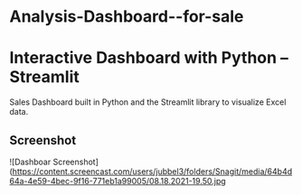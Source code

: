# Analysis-Dashboard--for-sale

# Interactive Dashboard with Python – Streamlit

Sales Dashboard built in Python and the Streamlit library to visualize Excel data.


## Screenshot

![Dashboar Screenshot](https://content.screencast.com/users/jubbel3/folders/Snagit/media/64b4d64a-4e59-4bec-9f16-771eb1a99005/08.18.2021-19.50.jpg
